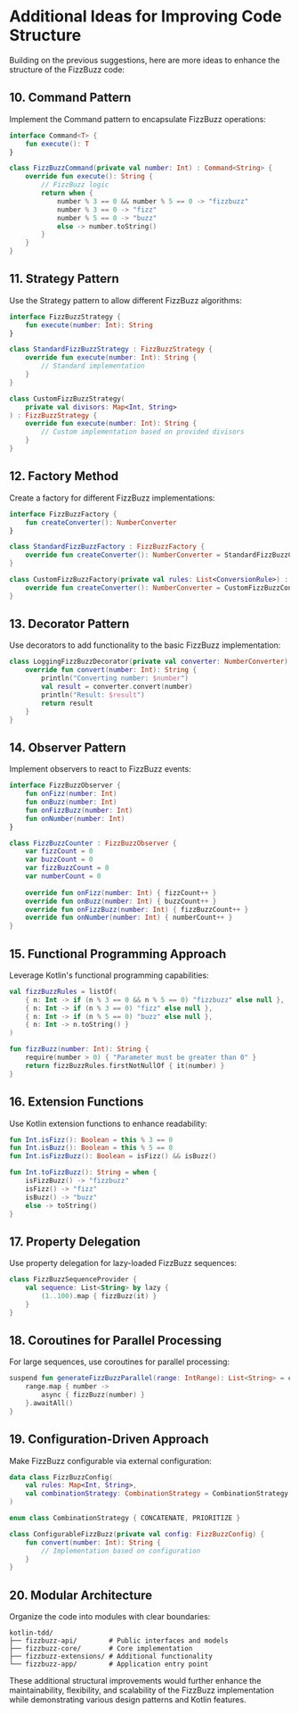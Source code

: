 
# Additional Ideas for Improving Code Structure

Building on the previous suggestions, here are more ideas to enhance the structure of the FizzBuzz code:

## 10. Command Pattern
Implement the Command pattern to encapsulate FizzBuzz operations:
```kotlin
interface Command<T> {
    fun execute(): T
}

class FizzBuzzCommand(private val number: Int) : Command<String> {
    override fun execute(): String {
        // FizzBuzz logic
        return when {
            number % 3 == 0 && number % 5 == 0 -> "fizzbuzz"
            number % 3 == 0 -> "fizz"
            number % 5 == 0 -> "buzz"
            else -> number.toString()
        }
    }
}
```

## 11. Strategy Pattern
Use the Strategy pattern to allow different FizzBuzz algorithms:
```kotlin
interface FizzBuzzStrategy {
    fun execute(number: Int): String
}

class StandardFizzBuzzStrategy : FizzBuzzStrategy {
    override fun execute(number: Int): String {
        // Standard implementation
    }
}

class CustomFizzBuzzStrategy(
    private val divisors: Map<Int, String>
) : FizzBuzzStrategy {
    override fun execute(number: Int): String {
        // Custom implementation based on provided divisors
    }
}
```

## 12. Factory Method
Create a factory for different FizzBuzz implementations:
```kotlin
interface FizzBuzzFactory {
    fun createConverter(): NumberConverter
}

class StandardFizzBuzzFactory : FizzBuzzFactory {
    override fun createConverter(): NumberConverter = StandardFizzBuzzConverter()
}

class CustomFizzBuzzFactory(private val rules: List<ConversionRule>) : FizzBuzzFactory {
    override fun createConverter(): NumberConverter = CustomFizzBuzzConverter(rules)
}
```

## 13. Decorator Pattern
Use decorators to add functionality to the basic FizzBuzz implementation:
```kotlin
class LoggingFizzBuzzDecorator(private val converter: NumberConverter) : NumberConverter {
    override fun convert(number: Int): String {
        println("Converting number: $number")
        val result = converter.convert(number)
        println("Result: $result")
        return result
    }
}
```

## 14. Observer Pattern
Implement observers to react to FizzBuzz events:
```kotlin
interface FizzBuzzObserver {
    fun onFizz(number: Int)
    fun onBuzz(number: Int)
    fun onFizzBuzz(number: Int)
    fun onNumber(number: Int)
}

class FizzBuzzCounter : FizzBuzzObserver {
    var fizzCount = 0
    var buzzCount = 0
    var fizzBuzzCount = 0
    var numberCount = 0
    
    override fun onFizz(number: Int) { fizzCount++ }
    override fun onBuzz(number: Int) { buzzCount++ }
    override fun onFizzBuzz(number: Int) { fizzBuzzCount++ }
    override fun onNumber(number: Int) { numberCount++ }
}
```

## 15. Functional Programming Approach
Leverage Kotlin's functional programming capabilities:
```kotlin
val fizzBuzzRules = listOf(
    { n: Int -> if (n % 3 == 0 && n % 5 == 0) "fizzbuzz" else null },
    { n: Int -> if (n % 3 == 0) "fizz" else null },
    { n: Int -> if (n % 5 == 0) "buzz" else null },
    { n: Int -> n.toString() }
)

fun fizzBuzz(number: Int): String {
    require(number > 0) { "Parameter must be greater than 0" }
    return fizzBuzzRules.firstNotNullOf { it(number) }
}
```

## 16. Extension Functions
Use Kotlin extension functions to enhance readability:
```kotlin
fun Int.isFizz(): Boolean = this % 3 == 0
fun Int.isBuzz(): Boolean = this % 5 == 0
fun Int.isFizzBuzz(): Boolean = isFizz() && isBuzz()

fun Int.toFizzBuzz(): String = when {
    isFizzBuzz() -> "fizzbuzz"
    isFizz() -> "fizz"
    isBuzz() -> "buzz"
    else -> toString()
}
```

## 17. Property Delegation
Use property delegation for lazy-loaded FizzBuzz sequences:
```kotlin
class FizzBuzzSequenceProvider {
    val sequence: List<String> by lazy {
        (1..100).map { fizzBuzz(it) }
    }
}
```

## 18. Coroutines for Parallel Processing
For large sequences, use coroutines for parallel processing:
```kotlin
suspend fun generateFizzBuzzParallel(range: IntRange): List<String> = coroutineScope {
    range.map { number ->
        async { fizzBuzz(number) }
    }.awaitAll()
}
```

## 19. Configuration-Driven Approach
Make FizzBuzz configurable via external configuration:
```kotlin
data class FizzBuzzConfig(
    val rules: Map<Int, String>,
    val combinationStrategy: CombinationStrategy = CombinationStrategy.CONCATENATE
)

enum class CombinationStrategy { CONCATENATE, PRIORITIZE }

class ConfigurableFizzBuzz(private val config: FizzBuzzConfig) {
    fun convert(number: Int): String {
        // Implementation based on configuration
    }
}
```

## 20. Modular Architecture
Organize the code into modules with clear boundaries:
```
kotlin-tdd/
├── fizzbuzz-api/        # Public interfaces and models
├── fizzbuzz-core/       # Core implementation
├── fizzbuzz-extensions/ # Additional functionality
└── fizzbuzz-app/        # Application entry point
```

These additional structural improvements would further enhance the maintainability, flexibility, and scalability of the FizzBuzz implementation while demonstrating various design patterns and Kotlin features.